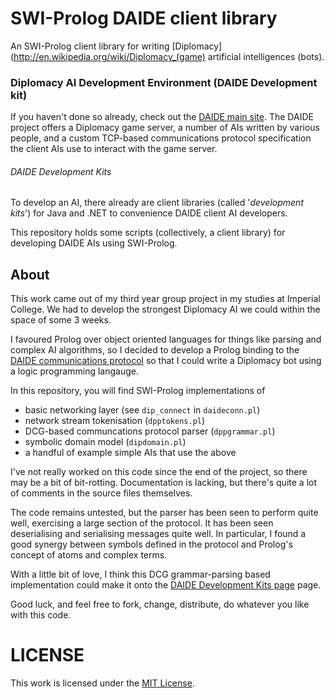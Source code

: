 SWI-Prolog DAIDE client library
======================================
An SWI-Prolog client library for writing
[Diplomacy](http://en.wikipedia.org/wiki/Diplomacy_(game) artificial
intelligences (bots).

### Diplomacy AI Development Environment (DAIDE Development kit)
If you haven't done so already, check out the [DAIDE main
site](http://www.daide.org.uk/wiki/Main_Page).  The DAIDE project offers a
Diplomacy game server, a number of AIs written by various people, and a custom
TCP-based communications protocol specification the client AIs use to interact
with the game server.

###### DAIDE Development Kits
To develop an AI, there already are client libraries (called '_development kits_')
for Java and .NET to convenience DAIDE client AI developers.

This repository holds some scripts (collectively, a client library) for
developing DAIDE AIs using SWI-Prolog.

About
----------------
This work came out of my third year group project in my studies at Imperial
College. We had to develop the strongest Diplomacy AI we could within the space
of some 3 weeks.

I favoured Prolog over object oriented languages for things like parsing and
complex AI algorithms, so I decided to develop a Prolog binding to the [DAIDE
communications protocol](http://www.daide.org.uk/external/comproto.html) so that
I could write a Diplomacy bot using a logic programming langauge.

In this repository, you will find SWI-Prolog implementations of

 - basic networking layer (see `dip_connect` in `daideconn.pl`)
 - network stream tokenisation (`dpptokens.pl`)
 - DCG-based communcations protocol parser (`dppgrammar.pl`)
 - symbolic domain model (`dipdomain.pl`)
 - a handful of example simple AIs that use the above

I've not really worked on this code since the end of the project, so there may
be a bit of bit-rotting. Documentation is lacking, but there's
quite a lot of comments in the source files themselves.

The code remains untested, but the parser has been seen to perform quite well,
exercising a large section of the protocol. It has been seen deserialising and
serialising messages quite well. In particular, I found a good synergy between
symbols defined in the protocol and Prolog's concept of atoms and complex terms.

With a little bit of love, I think this DCG grammar-parsing based implementation
could make it onto the [DAIDE Development Kits
page](http://www.daide.org.uk/wiki/Development_Kits) page.

Good luck, and feel free to fork, change, distribute, do whatever you like with
this code.

LICENSE
=============
This work is licensed under the [MIT License](http://www.opensource.org/licenses/mit-license.php).
